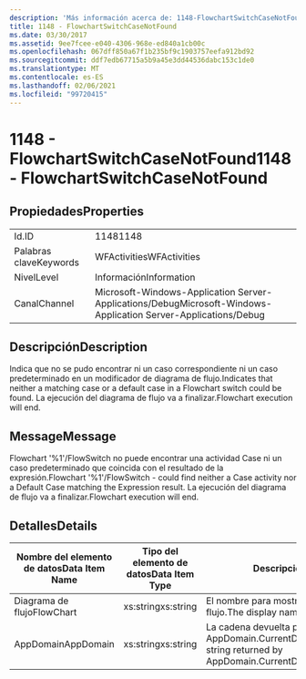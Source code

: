 ```yaml
---
description: 'Más información acerca de: 1148-FlowchartSwitchCaseNotFound'
title: 1148 - FlowchartSwitchCaseNotFound
ms.date: 03/30/2017
ms.assetid: 9ee7fcee-e040-4306-968e-ed840a1cb00c
ms.openlocfilehash: 067dff850a67f1b235bf9c1903757eefa912bd92
ms.sourcegitcommit: ddf7edb67715a5b9a45e3dd44536dabc153c1de0
ms.translationtype: MT
ms.contentlocale: es-ES
ms.lasthandoff: 02/06/2021
ms.locfileid: "99720415"
---
```

# <a name="1148---flowchartswitchcasenotfound"></a><span data-ttu-id="9b69e-103">1148 - FlowchartSwitchCaseNotFound</span><span class="sxs-lookup"><span data-stu-id="9b69e-103">1148 - FlowchartSwitchCaseNotFound</span></span>

## <a name="properties"></a><span data-ttu-id="9b69e-104">Propiedades</span><span class="sxs-lookup"><span data-stu-id="9b69e-104">Properties</span></span>  
  
|||  
|-|-|  
|<span data-ttu-id="9b69e-105">Id.</span><span class="sxs-lookup"><span data-stu-id="9b69e-105">ID</span></span>|<span data-ttu-id="9b69e-106">1148</span><span class="sxs-lookup"><span data-stu-id="9b69e-106">1148</span></span>|  
|<span data-ttu-id="9b69e-107">Palabras clave</span><span class="sxs-lookup"><span data-stu-id="9b69e-107">Keywords</span></span>|<span data-ttu-id="9b69e-108">WFActivities</span><span class="sxs-lookup"><span data-stu-id="9b69e-108">WFActivities</span></span>|  
|<span data-ttu-id="9b69e-109">Nivel</span><span class="sxs-lookup"><span data-stu-id="9b69e-109">Level</span></span>|<span data-ttu-id="9b69e-110">Información</span><span class="sxs-lookup"><span data-stu-id="9b69e-110">Information</span></span>|  
|<span data-ttu-id="9b69e-111">Canal</span><span class="sxs-lookup"><span data-stu-id="9b69e-111">Channel</span></span>|<span data-ttu-id="9b69e-112">Microsoft-Windows-Application Server-Applications/Debug</span><span class="sxs-lookup"><span data-stu-id="9b69e-112">Microsoft-Windows-Application Server-Applications/Debug</span></span>|  
  
## <a name="description"></a><span data-ttu-id="9b69e-113">Descripción</span><span class="sxs-lookup"><span data-stu-id="9b69e-113">Description</span></span>  

 <span data-ttu-id="9b69e-114">Indica que no se pudo encontrar ni un caso correspondiente ni un caso predeterminado en un modificador de diagrama de flujo.</span><span class="sxs-lookup"><span data-stu-id="9b69e-114">Indicates that neither a matching case or a default case in a Flowchart switch could be found.</span></span> <span data-ttu-id="9b69e-115">La ejecución del diagrama de flujo va a finalizar.</span><span class="sxs-lookup"><span data-stu-id="9b69e-115">Flowchart execution will end.</span></span>  
  
## <a name="message"></a><span data-ttu-id="9b69e-116">Message</span><span class="sxs-lookup"><span data-stu-id="9b69e-116">Message</span></span>  

 <span data-ttu-id="9b69e-117">Flowchart '%1'/FlowSwitch no puede encontrar una actividad Case ni un caso predeterminado que coincida con el resultado de la expresión.</span><span class="sxs-lookup"><span data-stu-id="9b69e-117">Flowchart '%1'/FlowSwitch - could find neither a Case activity nor a Default Case matching the Expression result.</span></span> <span data-ttu-id="9b69e-118">La ejecución del diagrama de flujo va a finalizar.</span><span class="sxs-lookup"><span data-stu-id="9b69e-118">Flowchart execution will end.</span></span>  
  
## <a name="details"></a><span data-ttu-id="9b69e-119">Detalles</span><span class="sxs-lookup"><span data-stu-id="9b69e-119">Details</span></span>  
  
|<span data-ttu-id="9b69e-120">Nombre del elemento de datos</span><span class="sxs-lookup"><span data-stu-id="9b69e-120">Data Item Name</span></span>|<span data-ttu-id="9b69e-121">Tipo del elemento de datos</span><span class="sxs-lookup"><span data-stu-id="9b69e-121">Data Item Type</span></span>|<span data-ttu-id="9b69e-122">Descripción</span><span class="sxs-lookup"><span data-stu-id="9b69e-122">Description</span></span>|  
|--------------------|--------------------|-----------------|  
|<span data-ttu-id="9b69e-123">Diagrama de flujo</span><span class="sxs-lookup"><span data-stu-id="9b69e-123">FlowChart</span></span>|<span data-ttu-id="9b69e-124">xs:string</span><span class="sxs-lookup"><span data-stu-id="9b69e-124">xs:string</span></span>|<span data-ttu-id="9b69e-125">El nombre para mostrar del diagrama de flujo.</span><span class="sxs-lookup"><span data-stu-id="9b69e-125">The display name of the FlowChart.</span></span>|  
|<span data-ttu-id="9b69e-126">AppDomain</span><span class="sxs-lookup"><span data-stu-id="9b69e-126">AppDomain</span></span>|<span data-ttu-id="9b69e-127">xs:string</span><span class="sxs-lookup"><span data-stu-id="9b69e-127">xs:string</span></span>|<span data-ttu-id="9b69e-128">La cadena devuelta por AppDomain.CurrentDomain.FriendlyName.</span><span class="sxs-lookup"><span data-stu-id="9b69e-128">The string returned by AppDomain.CurrentDomain.FriendlyName.</span></span>|
